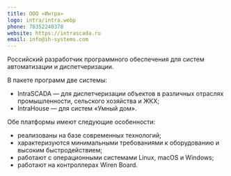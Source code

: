 ```yaml
---
title: ООО «Интра»
logo: intra/intra.webp
phone: 78352240378
website: https://intrascada.ru
email: info@ih-systems.com
---
```


Российский разработчик программного обеспечения для систем автоматизации и диспетчеризации.


В пакете программ две системы:
* IntraSCADA — для диспетчеризации объектов в различных отраслях промышленности, сельского хозяйства и ЖКХ;
* IntraHouse — для систем «Умный дом».

Обе платформы имеют следующие особенности:  
* реализованы на базе современных технологий;
* характеризуются минимальными требованиями к оборудованию и высоким быстродействием;
* работают с операционными системами Linux, macOS и Windows;
* работают на контроллерах Wiren Board.
